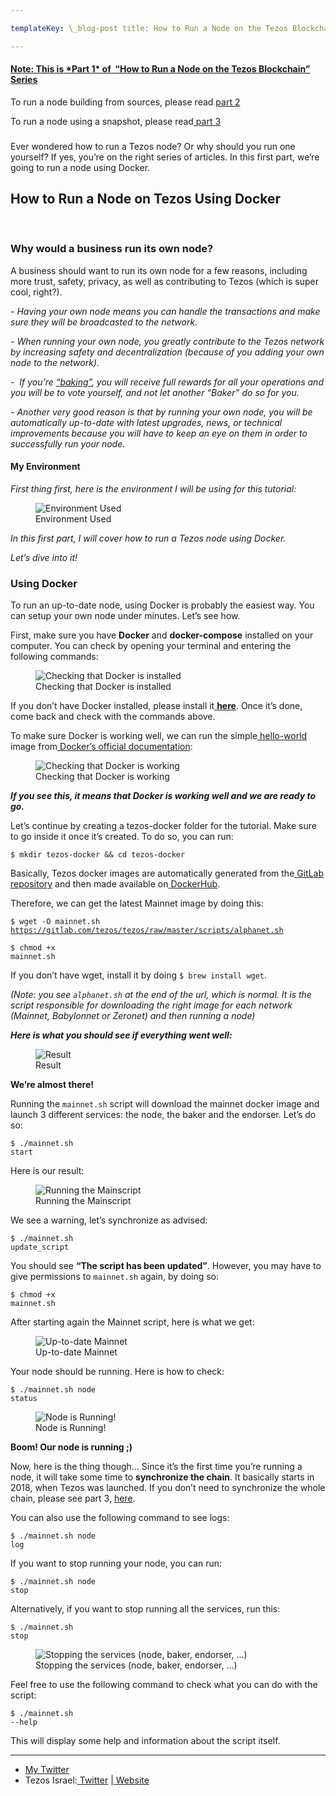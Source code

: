 ```yaml
---

templateKey: \_blog-post title: How to Run a Node on the Tezos Blockchain (Part 1) category: Devs published: true author: contact@tezos.co.il date: 2020-02-16T11:54:22.631Z description: How to Run a Node on the Tezos Blockchain (Part 1) featuredImage: https://tezos.co.il/wp-content/uploads/2020/04/how-to-run-a-node-part1_cover.png

---
```


<h4><span style="text-decoration: underline;"><strong>Note: This is *Part 1* of  “How to Run a Node on the Tezos Blockchain” Series</strong></span></h4>
<span style="font-weight: 400;">To run a node building from sources, please read <a href="https://tezos.co.il/701-2/">part 2</a></span>

<span style="font-weight: 400;">To run a node using a snapshot, please read<a href="https://tezos.co.il/719-2/"> part 3</a></span>

<h3></h3>
<span style="font-weight: 400;">Ever wondered how to run a Tezos node? Or why should you run one yourself? If yes, you’re on the right series of articles. In this first part, we’re going to run a node using Docker.</span>
<h2><b>How to Run a Node on Tezos Using Docker</b></h2>
&nbsp;
<h3><b>Why would a business run its own node?</b></h3>
A business should want to run its own node for a few reasons, including more trust, safety, privacy, as well as contributing to Tezos (which is super cool, right?).

<em>- Having your own node means you can handle the transactions and make sure they will be broadcasted to the network.</em>

<em>- When running your own node, you greatly contribute to the Tezos network by increasing safety and decentralization (because of you adding your own node to the network).</em>

<em>-  If you’re <a href="https://tezos.co.il/baking/">“baking”</a>, you will receive full rewards for all your operations and you will be to vote yourself, and not let another “Baker” do so for you.</em>

<em>- Another very good reason is that by running your own node, you will be automatically up-to-date with latest upgrades, news, or technical improvements because you will have to keep an eye on them in order to successfully run your node.</em>

<h4><strong>My Environment</strong></h4>
<em><span style="font-weight: 400;">First thing first, here is the environment I will be using for this tutorial:</span></em>

<figure>
<img src="https://miro.medium.com/max/988/1*cH5X8EzSAjlkJAlBUDc4Aw.png" alt="Environment Used" /> 
<figcaption>Environment Used</figcaption>
</figure>

<em><span style="font-weight: 400;">In this first part, I will cover how to run a Tezos node using Docker.</span></em>

<em><span style="font-weight: 400;">Let’s dive into it!</span></em>

<h3><b>Using Docker</b></h3>
<span style="font-weight: 400;">To run an up-to-date node, using Docker is probably the easiest way. You can setup your own node under minutes. Let’s see how.</span>

<span style="font-weight: 400;">First, make sure you have </span><b>Docker</b><span style="font-weight: 400;"> and </span><b>docker-compose</b><span style="font-weight: 400;"> installed on your computer. You can check by opening your terminal and entering the following commands:</span>

<figure>
<img src="https://miro.medium.com/max/2276/1*2HVH312aQFyvuYN-wsuqlg.png" alt="Checking that Docker is installed " /> <figcaption>Checking that Docker is installed </figcaption>
</figure>

<span style="font-weight: 400;">If you don’t have Docker installed, please install it</span><a href="https://www.docker.com/get-started"> <b>here</b></a><span style="font-weight: 400;">. Once it’s done, come back and check with the commands above.</span>

<span style="font-weight: 400;">To make sure Docker is working well, we can run the simple</span><a href="https://hub.docker.com/_/hello-world/"> <span style="font-weight: 400;">hello-world</span></a><span style="font-weight: 400;"> image from</span><a href="https://docs.docker.com/"> <span style="font-weight: 400;">Docker’s official documentation</span></a><span style="font-weight: 400;">:</span>

<figure>
<img src="https://miro.medium.com/max/2620/1*K51bO9txk7c_PXaFwEyn0A.png" alt="Checking that Docker is working" /> <figcaption>Checking that Docker is working </figcaption>
</figure>

<em><strong>If you see this, it means that Docker is working well and we are ready to go.</strong></em>

<span style="font-weight: 400;">Let’s continue by creating a tezos-docker folder for the tutorial. Make sure to go inside it once it’s created. To do so, you can run:</span>

<code>$ mkdir tezos-docker &amp;&amp; cd tezos-docker</code>

<span style="font-weight: 400;">Basically, Tezos docker images are automatically generated from the</span><a href="https://gitlab.com/tezos/tezos"> <span style="font-weight: 400;">GitLab repository</span></a><span style="font-weight: 400;"> and then made available on</span><a href="https://hub.docker.com/r/tezos/tezos/"> <span style="font-weight: 400;">DockerHub</span></a><span style="font-weight: 400;">.</span>

<span style="font-weight: 400;">Therefore, we can get the latest Mainnet image by doing this:</span>

<code><span style="font-weight: 400;">$ wget -O mainnet.sh </span><a href="https://gitlab.com/tezos/tezos/raw/master/scripts/alphanet.sh"><span style="font-weight: 400;">https://gitlab.com/tezos/tezos/raw/master/scripts/alphanet.sh</span></a></code>

<code><span style="font-weight: 400;">$ chmod +x mainnet.sh</span></code>

<span style="font-weight: 400;">If you don’t have wget, install it by doing <code>$ brew install wget</code>.</span>

<i><span style="font-weight: 400;">(Note: you see <code>alphanet.sh</code> at the end of the url, which is normal. It is the script responsible for downloading the right image for each network (Mainnet, Babylonnet or Zeronet) and then running a node)</span></i>

<em><strong>Here is what you should see if everything went well:</strong></em>

<figure>
<img src="https://miro.medium.com/max/2608/1*QN3CHzLXflR8UcFWFsCEtg.png" alt="Result" />
<figcaption>Result</figcaption>
</figure>

<strong>We’re almost there! </strong>

<span style="font-weight: 400;">Running the <code>mainnet.sh</code> script will download the mainnet docker image and launch 3 different services: the node, the baker and the endorser. Let’s do so:</span>

<span style="font-weight: 400;"><code>$ ./mainnet.sh start</code></span>

<span style="font-weight: 400;">Here is our result:</span>

<figure>
<img src="https://miro.medium.com/max/2296/1*bWjJKmUokpRyt_LlCN79cQ.png" alt="Running the Mainscript" /> 
<figcaption>Running the Mainscript</figcaption>
</figure>

<span style="font-weight: 400;">We see a warning, let’s synchronize as advised:</span>

<span style="font-weight: 400;"><code>$ ./mainnet.sh update_script</code></span>

<span style="font-weight: 400;">You should see </span><b>“The script has been updated”</b><span style="font-weight: 400;">. However, you may have to give permissions to <code>mainnet.sh</code> again, by doing so:</span>

<span style="font-weight: 400;"><code>$ chmod +x mainnet.sh</code></span>

<span style="font-weight: 400;">After starting again the Mainnet script, here is what we get:</span>

<figure>
<img src="https://miro.medium.com/max/2752/1*kzzSYFG3JwMU7EKl7s8GIw.png" alt="Up-to-date Mainnet" /> 
<figcaption>Up-to-date Mainnet</figcaption>
</figure>

<span style="font-weight: 400;">Your node should be running. Here is how to check:</span>

<span style="font-weight: 400;"><code>$ ./mainnet.sh node status</code></span>

<figure>
<img src="https://miro.medium.com/max/1148/1*T0DXbref6on-PMMZ4SzTPw.png" alt="Node is Running!" /> 
<figcaption>Node is Running!</figcaption>
</figure>

<b>Boom! Our node is running ;)</b><span style="font-weight: 400;"> </span>

<span style="font-weight: 400;">Now, here is the thing though… Since it’s the first time you’re running a node, it will take some time to </span><b>synchronize the chain</b><span style="font-weight: 400;">. It basically starts in 2018, when Tezos was launched. If you don’t need to synchronize the whole chain, please see part 3, <a href="https://tezos.co.il/719-2/">here</a>.</span>

<span style="font-weight: 400;">You can also use the following command to see logs:</span>

<span style="font-weight: 400;"><code>$ ./mainnet.sh node log</code></span>

<span style="font-weight: 400;">If you want to stop running your node, you can run:</span>

<span style="font-weight: 400;"><code>$ ./mainnet.sh node stop</code></span>

<span style="font-weight: 400;">Alternatively, if you want to stop running all the services, run this:</span>

<span style="font-weight: 400;"><code>$ ./mainnet.sh stop</code></span>

<figure>
<img src="https://miro.medium.com/max/1592/1*1O05Ki8OEE_B3oZyIalXBw.png" alt="Stopping the services (node, baker, endorser, …)" /> 
<figcaption>Stopping the services (node, baker, endorser, …)</figcaption>
</figure>

<span style="font-weight: 400;">Feel free to use the following command to check what you can do with the script:</span>

<span style="font-weight: 400;"><code>$ ./mainnet.sh --help</code></span>

<span style="font-weight: 400;">This will display some help and information about the script itself.</span>

<hr />

<ul>
 	<li style="font-weight: 400;"><a href="https://twitter.com/cryptomathis"><span style="font-weight: 400;">My Twitter</span></a></li>
 	<li style="font-weight: 400;"><span style="font-weight: 400;">Tezos Israel:</span><a href="https://twitter.com/tezosisrael"> <span style="font-weight: 400;">Twitter</span></a><span style="font-weight: 400;"> |</span><a href="https://tezos.co.il/"> <span style="font-weight: 400;">Website</span></a></li>
</ul>
&nbsp;

